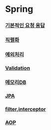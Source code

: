 # Spring
### [기본적인 요청 응답](https://github.com/kps990515/flab/tree/master/spring/1.requestresponse)
### [직렬화](https://github.com/kps990515/flab/tree/master/spring/2.serialize)
### [예외처리](https://github.com/kps990515/flab/tree/master/spring/3.exception)
### [Validation](https://github.com/kps990515/flab/tree/master/spring/4.validation)
### [메모리DB](https://github.com/kps990515/flab/tree/master/spring/5.memoryDb)
### [JPA](https://github.com/kps990515/flab/tree/master/spring/6.jpa)
### [filter,interceptor](https://github.com/kps990515/flab/tree/master/spring/7.filter)
### [AOP](https://github.com/kps990515/flab/tree/master/spring/8.aop)

